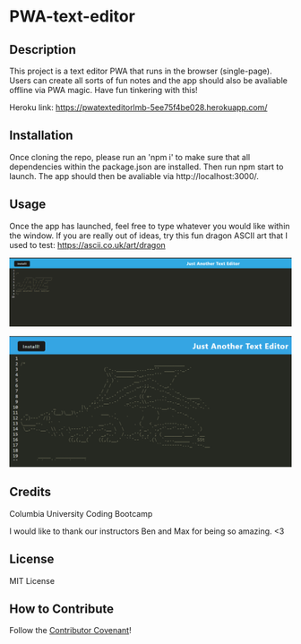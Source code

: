 # PWA-text-editor

## Description

This project is a text editor PWA that runs in the browser (single-page). Users can create all sorts of fun notes and the app should also be avaliable offline via PWA magic. Have fun tinkering with this!

Heroku link: https://pwatexteditorlmb-5ee75f4be028.herokuapp.com/

## Installation

Once cloning the repo, please run an 'npm i' to make sure that all dependencies within the package.json are installed. Then run npm start to launch. The app should then be avaliable via http://localhost:3000/. 

## Usage

Once the app has launched, feel free to type whatever you would like within the window. If you are really out of ideas, try this fun dragon ASCII art that I used to test: https://ascii.co.uk/art/dragon 

![screenshot of text editor app](texteditappscreen.png)

![screenshot of text editor app with dragon](fundragonscreenshot.png)

## Credits

Columbia University Coding Bootcamp

I would like to thank our instructors Ben and Max for being so amazing. <3

## License

MIT License

## How to Contribute

Follow the [Contributor Covenant](https://www.contributor-covenant.org/)!

